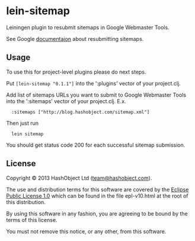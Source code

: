 # lein-sitemap

Leiningen plugin to resubmit sitemaps in Google Webmaster Tools.

See Google [documentaion](http://support.google.com/webmasters/bin/answer.py?hl=en&answer=183669) about resubmitting sitemaps.

## Usage


To use this for project-level plugins please do next steps.

Put `[lein-sitemap "0.1.1"]` into the ':plugins' vector of your project.clj.

Add list of sitemaps URLs you want to submit to Google Webmaster Tools
into the ':sitemaps' vector of your project.clj. E.x.

```
  :sitemaps ["http://blog.hashobject.com/sitemap.xml"]
```

Then just run

```
  lein sitemap
```

You should get status code 200 for each successful sitemap submission.

## License

Copyright © 2013 HashObject Ltd (team@hashobject.com).

The use and distribution terms for this software are covered by the [Eclipse Public License 1.0](http://opensource.org/licenses/eclipse-1.0)
which can be found in the file epl-v10.html at the root of this distribution.

By using this software in any fashion, you are agreeing to be bound by the terms of this license.

You must not remove this notice, or any other, from this software.
